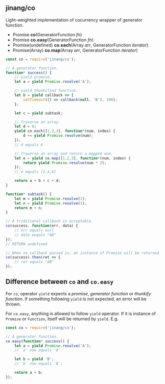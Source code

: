 ##	jinang/co

Light-weighted implementation of cocurrency wrapper of generator function.

*   Promise __co__(GeneratorFunction *fn*)
*   Promise __co.easy__(GeneratorFunction *fn*)
*   Promise(undefined) __co.each__(Array *arr*, GeneratorFunction *iterator*)
*   Promise(Array) __co.map__(Array *arr*, GeneratorFunction *iterator*)

```javascript
const co = require('jinang/co');

// A generator function.
function* success() {
    // yield promise.
    let a = yield Promise.resolve('A');

    // yield thunkified function.
    let b = yield callback => {
        setTimeout(() => callback(null, 'B'), 100);
    };

    let c = yield subtask;

    // Traverse an array.
    let d = 0;
    yield co.each([1,2,3], function*(num, index) {
        d += yield Promise.resolve(num);
    });
    // d equals 6

    // Traverse an array and return a mapped one.
    let e = yield co.map([1,2,3], function*(num, index) {
        return yield Promise.resolve(num * 2);
    });
    // e equals [2,4,6]

    return a + b + c + d;
}

function* subtask() {
    let m = yield Promise.resolve(1);
    let n = yield Promise.resolve(1);
    return m + n;
}

// A triditional callback is acceptable.
co(success, function(err, data) {
    // err equals null
    // data euqals "AB"
});
// RETURN undefined

// When no callback passed in, an instance of Promise will be returned.
co(success).then(ret => {
    // ret equals "AB"
});
```

##  Difference between `co` and `co.easy`

For `co`, operator `yield` expects a *promise*, *generator function* or *thunkify function*. If something following `yield` is not expected, an error will be thrown.

For `co.easy`, anything is allowed to follow `yield` operator. If it is instance of `Promise` or `Function`, itself will be returned by `yield`. E.g.

```javascript
const co = require('jinang/co');

// A generator function.
co.easy(function* success() {
    let a = yield Promise.resolve('A');
    // `a` now equals 'A'.

    let b = yield 'B';
    // `b` now equals 'B';

    return a + b;
});
```